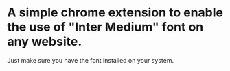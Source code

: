 # A simple chrome extension to enable the use of "Inter Medium" font on any website.

Just make sure you have the font installed on your system.
